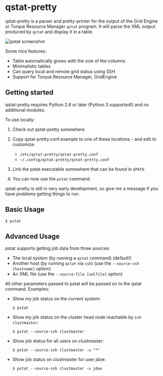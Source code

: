 # qstat-pretty

qstat-pretty is a parser and pretty-printer for the output of the Grid Engine or Torque Resource Manager `qstat` program. It will parse the XML output produced by `qstat` and display it in a table.


![pstat screenshot](http://i.imgur.com/WkYaAyt.png)

Some nice features:

  * Table automatically grows with the size of the columns
  * Minimalistic tables
  * Can query local and remote grid status using SSH
  * Support for Torque Resource Manager, GridEngine
 
## Getting started

qstat-pretty requires Python 2.6 or later (Python 3 supported!) and no additional modules.

To use locally:
  1. Check out qstat-pretty somewhere
  2. Copy qstat-pretty.conf.example to one of these locations - and edit to customize:
       * `/etc/qstat-pretty/qstat-pretty.conf`
       * `~/.config/qstat-pretty/qstat-pretty.conf`

  3. Link the pstat executable somewhere that can be found in `$PATH`
  4. You can now use the `pstat` command.

qstat-pretty is still in very early development, so give me a message if you have problems getting things to run.

## Basic Usage

    $ pstat

## Advanced Usage

pstat supports getting job data from three sources: 

  * The local system (by running a `qstat` command) (default!)
  * Another host (by running `qstat` via `ssh`) (use the `--source-ssh [hostname]` option)
  * An XML file (use the `--source-file [xmlfile]` option)

All other parameters passed to pstat will be passed on to the qstat command. Examples:

  * Show my job status on the current system:

        $ pstat

  * Show my job status on the cluster head node reachable by `ssh clustmaster`:

        $ pstat --source-ssh clustmaster

  * Show job status for all users on clustmaster:

        $ pstat --source-ssh clustmaster -u "*"

  * Show job status on clustmaster for user jdoe:

        $ pstat --source-ssh clustmaster -u jdoe
